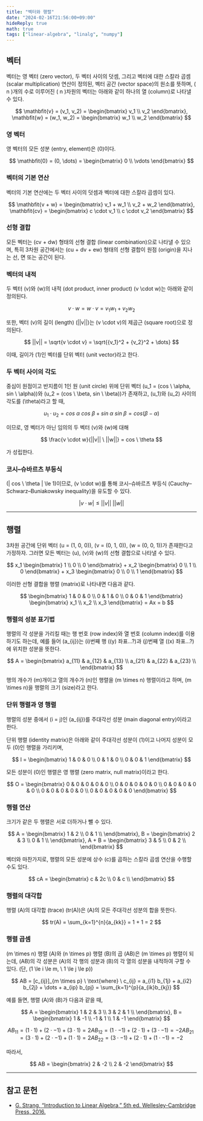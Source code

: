 ```yaml
---
title: "벡터와 행렬"
date: "2024-02-16T21:56:00+09:00"
hideReply: true
math: true
tags: ["linear-algebra", "linalg", "numpy"]
---
```


## 벡터

벡터는 영 벡터 (zero vector), 두 벡터 사이의 덧셈, 그리고 벡터에 대한 스칼라 곱셈 (scalar multiplication) 연산이 정의된, 벡터 공간 (vector space)의 원소를 뜻하며, \( n \)개의 수로 이루어진 \( n \)차원의 벡터는 아래와 같이 하나의 열 (column)로 나타낼 수 있다.

$$
\mathbfit{v} = 
(v_1, v_2) =
\begin{bmatrix}
    v_1 \\ 
    v_2
\end{bmatrix},
\mathbfit{w} = 
(w_1, w_2) =
\begin{bmatrix}
    w_1 \\ 
    w_2
\end{bmatrix}
$$

### 영 벡터

영 벡터의 모든 성분 (entry, element)은 \(0\)이다.

$$
\mathbfit{0} = 
(0, \dots) =
\begin{bmatrix}
    0 \\ 
    \vdots
\end{bmatrix}
$$

### 벡터의 기본 연산

벡터의 기본 연산에는 두 벡터 사이의 덧셈과 벡터에 대한 스칼라 곱셈이 있다.

$$
\mathbfit{v + w} = 
\begin{bmatrix}
    v_1 + w_1 \\ 
    v_2 + w_2
\end{bmatrix},
\mathbfit{cv} = 
\begin{bmatrix}
    c \cdot v_1 \\ 
    c \cdot v_2
\end{bmatrix}
$$

### 선형 결합

모든 벡터는 \(cv + dw\) 형태의 선형 결합 (linear combination)으로 나타낼 수 있으며, 특히 3차원 공간에서는 \(cu + dv + ew\) 형태의 선형 결합이 원점 (origin)을 지나는 선, 면 또는 공간이 된다. 

### 벡터의 내적

두 벡터 \(v\)와 \(w\)의 내적 (dot product, inner product) \(v \cdot w\)는 아래와 같이 정의된다.

$$
v \cdot w = w \cdot v = v_1 w_1 + v_2 w_2
$$

또한, 벡터 \(v\)의 길이 (length) \(||v||\)는 \(v \cdot v\)의 제곱근 (square root)으로 정의된다.

$$
||v|| = \sqrt{v \cdot v} = \sqrt{{v_1}^2 + {v_2}^2 + \dots}
$$

이때, 길이가 \(1\)인 벡터를 단위 벡터 (unit vector)라고 한다.

### 두 벡터 사이의 각도

중심이 원점이고 반지름이 1인 원 (unit circle) 위에 단위 벡터 \(u_1 = (cos \ \alpha, sin \ \alpha)\)와 \(u_2 = (cos \ \beta, sin \ \beta)\)가 존재하고, \(u_1\)와 \(u_2\) 사이의 각도를 \(\theta\)라고 할 때,

$$
u_1 \cdot u_2 = cos \ \alpha \ cos \ \beta + sin \ \alpha \ sin \ \beta = cos (\beta - \alpha)
$$

이므로, 영 벡터가 아닌 임의의 두 벡터 \(v\)와 \(w\)에 대해

$$
\frac{v \cdot w}{||v|| \ ||w||} = cos \ \theta
$$

가 성립한다.

### 코시–슈바르츠 부등식

\(| cos \ \theta | \le 1\)이므로, \(v \cdot w\)를 통해 코시–슈바르츠 부등식 (Cauchy–Schwarz–Buniakowsky inequality)을 유도할 수 있다.

$$
|v \cdot w| \le ||v|| \ ||w||
$$

---

## 행렬

3차원 공간에 단위 벡터 \(u = (1, 0, 0)\), \(v = (0, 1, 0)\), \(w = (0, 0, 1)\)가 존재한다고 가정하자. 그러면 모든 벡터는 \(u\), \(v\)와 \(w\)의 선형 결합으로 나타낼 수 있다.

$$
x_1 
\begin{bmatrix}
    1 \\ 
    0 \\
    0
\end{bmatrix} + 
x_2
\begin{bmatrix}
    0 \\ 
    1 \\
    0
\end{bmatrix} +
x_3
\begin{bmatrix}
    0 \\ 
    0 \\
    1
\end{bmatrix}
$$

이러한 선형 결합을 행렬 (matrix)로 나타내면 다음과 같다.

$$
\begin{bmatrix}
    1 & 0 & 0 \\ 
    0 & 1 & 0 \\
    0 & 0 & 1
\end{bmatrix}
\begin{bmatrix}
    x_1 \\ 
    x_2 \\
    x_3
\end{bmatrix} =
Ax = b
$$

### 행렬의 성분 표기법

행렬의 각 성분을 가리킬 때는 행 번호 (row index)와 열 번호 (column index)를 이용하기도 하는데, 예를 들어 \(a_{ij}\)는 \(i\)번째 행 (\(y\) 좌표...?)과 \(j\)번째 열 (\(x\) 좌표...?)에 위치한 성분을 뜻한다.

$$
A = 
\begin{bmatrix}
    a_{11} & a_{12} & a_{13} \\
    a_{21} & a_{22} & a_{23} \\
\end{bmatrix}
$$

행의 개수가 \(m\)개이고 열의 개수가 \(n\)인 행렬을 \(m \times n\) 행렬이라고 하며, \(m \times n\)을 행렬의 크기 (size)라고 한다.

### 단위 행렬과 영 행렬

행렬의 성분 중에서 \(i = j\)인 \(a_{ij}\)를 주대각선 성분 (main diagonal entry)이라고 한다.

단위 행렬 (identity matrix)은 아래와 같이 주대각선 성분이 \(1\)이고 나머지 성분이 모두 \(0\)인 행렬을 가리키며,

$$
I = 
\begin{bmatrix}
    1 & 0 & 0 \\
    0 & 1 & 0 \\
    0 & 0 & 1
\end{bmatrix}
$$

모든 성분이 \(0\)인 행렬은 영 행렬 (zero matrix, null matrix)이라고 한다.

$$
O = 
\begin{bmatrix}
    0 & 0 & 0 & 0 & 0 \\
    0 & 0 & 0 & 0 & 0 \\
    0 & 0 & 0 & 0 & 0 \\
    0 & 0 & 0 & 0 & 0 \\
    0 & 0 & 0 & 0 & 0
\end{bmatrix}
$$

### 행렬 연산

크기가 같은 두 행렬은 서로 더하거나 뺄 수 있다.

$$
A = \begin{bmatrix}
1 & 2 \\
0 & 1 \\
\end{bmatrix},
B = \begin{bmatrix}
2 & 3 \\
0 & 1 \\
\end{bmatrix},
A + B = \begin{bmatrix}
3 & 5 \\
0 & 2 \\
\end{bmatrix}
$$

벡터와 마찬가지로, 행렬의 모든 성분에 상수 \(c\)를 곱하는 스칼라 곱셈 연산을 수행할 수도 있다.

$$
cA = \begin{bmatrix}
c & 2c \\
0 & c \\
\end{bmatrix}
$$

### 행렬의 대각합

행렬 \(A\)의 대각합 (trace) \(tr(A)\)은 \(A\)의 모든 주대각선 성분의 합을 뜻한다.

$$
tr(A) = \sum_{k=1}^{n}{a_{kk}} = 1 + 1 = 2
$$

### 행렬 곱셈

\(m \times n\) 행렬 \(A\)와 \(n \times p\) 행렬 \(B\)의 곱 \(AB\)은 \(m \times p\) 행렬이 되는데, \(AB\)의 각 성분은 \(A\)의 각 행의 성분과 \(B\)의 각 열의 성분을 내적하여 구할 수 있다. (단, \(1 \le i \le m, \ 1 \le j \le p\))

$$
AB = [c_{ij}]_{m \times p} \ \text{where} \ c_{ij} = a_{i1} b_{1j} + a_{i2} b_{2j} + \dots + a_{ip} b_{pj} = \sum_{k=1}^{p}{a_{ik}b_{kj}}
$$

예를 들면, 행렬 \(A\)와 \(B\)가 다음과 같을 때,

$$
A = \begin{bmatrix}
1 & 2 & 3 \\
3 & 2 & 1 \\
\end{bmatrix},
B = \begin{bmatrix}
1 & -1 \\
-1 & 1 \\
1 & -1
\end{bmatrix}
$$

$$
AB_{11} = (1 \cdot 1) + (2 \cdot -1) + (3 \cdot 1) = 2
AB_{12} = (1 \cdot -1) + (2 \cdot 1) + (3 \cdot -1) = -2
AB_{21} = (3 \cdot 1) + (2 \cdot -1) + (1 \cdot 1) = 2
AB_{22} = (3 \cdot -1) + (2 \cdot 1) + (1 \cdot -1) = -2
$$

따라서, 

$$
AB = \begin{bmatrix} 
2 & -2 \\
2 & -2
\end{bmatrix}
$$

---

## 참고 문헌

- [G. Strang, “Introduction to Linear Algebra,” 5th ed. Wellesley-Cambridge Press, 2016.](https://math.mit.edu/~gs/linearalgebra/ila5/indexila5.html)
